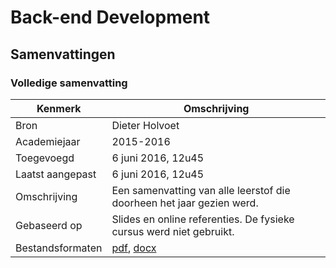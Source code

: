 # Back-end Development

## Samenvattingen

### Volledige samenvatting
| Kenmerk           | Omschrijving                                                                                    	|
|------------------	|--------------------------------------------------------------------------------------------------	|
| Bron              | Dieter Holvoet                                                                                   	|
| Academiejaar      | 2015-2016                                                                                       	|
| Toegevoegd       	| 6 juni 2016, 12u45                                                                               	|
| Laatst aangepast 	| 6 juni 2016, 12u45                                                                               	|
| Omschrijving     	| Een samenvatting van alle leerstof die doorheen het jaar gezien werd.                            	|
| Gebaseerd op     	| Slides en online referenties. De fysieke cursus werd niet gebruikt.                              	|
| Bestandsformaten 	| [pdf](DieterHolvoet-VolledigeSamenvatting.pdf), [docx](DieterHolvoet-VolledigeSamenvatting.docx) 	|                                                      	|

